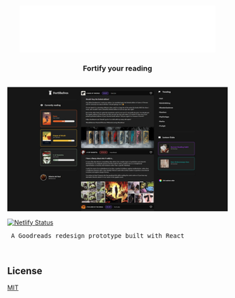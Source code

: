 <div align="center">
  <img alt="Logo" src="https://github.com/del-Real/FortShelves/blob/main/public/FortShelves_logo.png?raw=true" width="450" />
</div>

<h3 align="center">
  Fortify your reading
</h3>
<br />
<img alt="Screenshot" src="https://github.com/del-Real/FortShelves/blob/main/public/fortshelves_screenshot.jpg?raw=true" />
<br />

[![Netlify Status](https://api.netlify.com/api/v1/badges/8ad8e7e6-359a-40f3-a915-8aa8b1fc7523/deploy-status)](https://app.netlify.com/sites/fortshelves/deploys)

<pre>
 A Goodreads redesign prototype built with React
</pre>

<br />

## License
<a href="/del-Real/FortShelves/blob/main/LICENCE">MIT</a>
